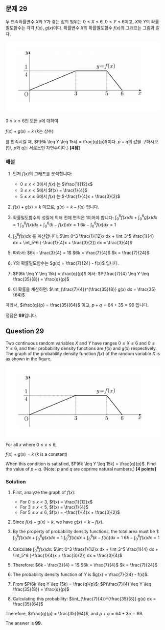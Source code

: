 

## 문제 29
두 연속확률변수 $X$와 $Y$가 갖는 값의 범위는 $0 \leq X \leq 6$, $0 \leq Y \leq 6$이고, $X$와 $Y$의 확률밀도함수는 각각 $f(x)$, $g(x)$이다. 확률변수 $X$의 확률밀도함수 $f(x)$의 그래프는 그림과 같다.

![A_29](../Images/A_29.png)

$0 \leq x \leq 6$인 모든 $x$에 대하여

$f(x) + g(x) = k$ ($k$는 상수)

를 만족시킬 때, $P(6k \leq Y \leq 15k) = \frac{q}{p}$이다. $p+q$의 값을 구하시오. (단, $p$와 $q$는 서로소인 자연수이다.) **[4점]**

### 해설

1) 먼저 $f(x)$의 그래프를 분석합니다:
   - $0 \leq x < 3$에서 $f(x)$ 는 $\frac{1}{12}x$
   - $3 \leq x < 5$에서 $f(x) = \frac{1}{4}$
   - $5 \leq x \leq 6$에서 $f(x)$ 는 $-\frac{1}{4}x + \frac{3}{2}$

2) $f(x) + g(x) = k$ 이므로, $g(x) = k - f(x)$ 입니다.

3) 확률밀도함수의 성질에 의해 전체 면적은 1이어야 합니다:
   $\int_0^6 f(x)dx + \int_0^6 g(x)dx = 1$
   $\int_0^6 f(x)dx + \int_0^6 (k - f(x))dx = 1$
   $6k - \int_0^6 f(x)dx = 1$

4) $\int_0^6 f(x)dx$ 를 계산합니다:
   $\int_0^3 \frac{1}{12}x dx + \int_3^5 \frac{1}{4} dx + \int_5^6 (-\frac{1}{4}x + \frac{3}{2}) dx = \frac{3}{4}$

5) 따라서:
   $6k - \frac{3}{4} = 1$
   $6k = \frac{7}{4}$
   $k = \frac{7}{24}$

6) $Y$의 확률밀도함수는 $g(x) = \frac{7}{24} - f(x)$ 입니다.

7) $P(6k \leq Y \leq 15k) = \frac{q}{p}$ 에서:
   $P(\frac{7}{4} \leq Y \leq \frac{35}{8}) = \frac{q}{p}$

8) 이 확률을 계산하면:
   $\int_{\frac{7}{4}}^{\frac{35}{8}} g(x) dx = \frac{35}{64}$

따라서, $\frac{q}{p} = \frac{35}{64}$ 이고, $p + q = 64 + 35 = 99$ 입니다.

정답은 **99**입니다.

## Question 29
Two continuous random variables $X$ and $Y$ have ranges $0 \leq X \leq 6$ and $0 \leq Y \leq 6$, and their probability density functions are $f(x)$ and $g(x)$ respectively. The graph of the probability density function $f(x)$ of the random variable $X$ is as shown in the figure.

![A_29](../Images/A_29.png)

For all $x$ where $0 \leq x \leq 6$,

$f(x) + g(x) = k$ ($k$ is a constant)

When this condition is satisfied, $P(6k \leq Y \leq 15k) = \frac{q}{p}$. Find the value of $p+q$. (Note: $p$ and $q$ are coprime natural numbers.) **[4 points]**

### Solution

1) First, analyze the graph of $f(x)$:
   - For $0 \leq x < 3$, $f(x) = \frac{1}{12}x$
   - For $3 \leq x < 5$, $f(x) = \frac{1}{4}$
   - For $5 \leq x \leq 6$, $f(x) = -\frac{1}{4}x + \frac{3}{2}$

2) Since $f(x) + g(x) = k$, we have $g(x) = k - f(x)$.

3) By the property of probability density functions, the total area must be 1:
   $\int_0^6 f(x)dx + \int_0^6 g(x)dx = 1$
   $\int_0^6 f(x)dx + \int_0^6 (k - f(x))dx = 1$
   $6k - \int_0^6 f(x)dx = 1$

4) Calculate $\int_0^6 f(x)dx$:
   $\int_0^3 \frac{1}{12}x dx + \int_3^5 \frac{1}{4} dx + \int_5^6 (-\frac{1}{4}x + \frac{3}{2}) dx = \frac{3}{4}$

5) Therefore:
   $6k - \frac{3}{4} = 1$
   $6k = \frac{7}{4}$
   $k = \frac{7}{24}$

6) The probability density function of $Y$ is $g(x) = \frac{7}{24} - f(x)$.

7) From $P(6k \leq Y \leq 15k) = \frac{q}{p}$:
   $P(\frac{7}{4} \leq Y \leq \frac{35}{8}) = \frac{q}{p}$

8) Calculating this probability:
   $\int_{\frac{7}{4}}^{\frac{35}{8}} g(x) dx = \frac{35}{64}$

Therefore, $\frac{q}{p} = \frac{35}{64}$, and $p + q = 64 + 35 = 99$.

The answer is **99**.